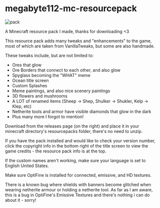 # megabyte112-mc-resourcepack
![pack](https://user-images.githubusercontent.com/74556753/143097069-9ad2da30-de5d-4f56-9824-b81e0fa7d1e6.png)

A Minecraft resource pack I made, thanks for downloading <3

This resource pack adds many tweaks and "enhancements" to the game, most of which are taken from VanillaTweaks, but some are also handmade.

These tweaks include, but are not limited to:
- Ores that glow
- Ore Borders that connect to each other, and also glow
- Spyglass becoming the "WHAT" meme
- Ocean title screen
- Custom Splashes
- Meme paintings, and also nice scenery paintings
- 3D flowers and mushrooms
- A LOT of renamed items (Sheep -> Shep, Shulker -> Shukler, Kelp -> Klep, etc)
- Netherite tools and armor have visible diamonds that glow in the dark
- Plus many more I forgot to mention!

Download from the releases page (on the right) and place it in your minecraft directory's resourcepacks folder, there's no need to unzip.

If you have the pack installed and would like to check your version number, click the copyright info in the bottom right of the title screen to view the game credits - the resource pack info is at the top.

If the custom names aren't working, make sure your language is set to English United States.

Make sure OptiFine is installed for connected, emissive, and HD textures.

There is a known bug where shields with banners become glitched when wearing netherite armour or holding a netherite tool. As far as I am aware, this is a bug in OptiFine's Emissive Textures and there's nothing i can do about it - sorry!
